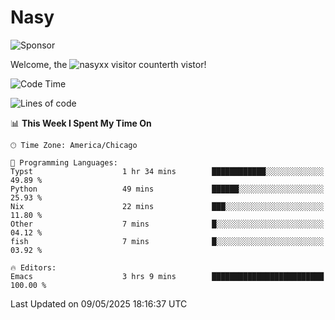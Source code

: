 # Nasy

<!--
<p align="center">
<img height="200" src="https://github-readme-stats.vercel.app/api?username=nasyxx&count_private=true&show_icons=true&theme=dracula&include_all_commits=true"/>
<img height="200" src="https://github-readme-stats.vercel.app/api/top-langs/?username=nasyxx&theme=dracula&hide=html,jupyter+notebook&count_private=true&show_icons=true"/>
</p>

  
----------------
-->

![Sponsor](https://img.shields.io/static/v1.svg?label=Sponsor&message=%E2%9D%A4&logo=GitHub&style=flat&color=pink)
 
Welcome, the ![nasyxx visitor counter](https://count.getloli.com/get/@nasyxx?theme=rule34)th vistor!
 
<!--START_SECTION:waka-->
![Code Time](http://img.shields.io/badge/Code%20Time-4%2C748%20hrs%2036%20mins-blue)

![Lines of code](https://img.shields.io/badge/From%20Hello%20World%20I%27ve%20Written-6.3%20million%20lines%20of%20code-blue)

📊 **This Week I Spent My Time On** 

```text
🕑︎ Time Zone: America/Chicago

💬 Programming Languages: 
Typst                    1 hr 34 mins        ████████████░░░░░░░░░░░░░   49.89 % 
Python                   49 mins             ██████░░░░░░░░░░░░░░░░░░░   25.93 % 
Nix                      22 mins             ███░░░░░░░░░░░░░░░░░░░░░░   11.80 % 
Other                    7 mins              █░░░░░░░░░░░░░░░░░░░░░░░░   04.12 % 
fish                     7 mins              █░░░░░░░░░░░░░░░░░░░░░░░░   03.92 % 

🔥 Editors: 
Emacs                    3 hrs 9 mins        █████████████████████████   100.00 % 
```


 Last Updated on 09/05/2025 18:16:37 UTC
<!--END_SECTION:waka-->

<!-- ![visitors](https://visitor-badge.laobi.icu/badge?page_id=nasyxx.nasyxx) -->
